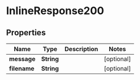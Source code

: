 # InlineResponse200

## Properties
Name | Type | Description | Notes
------------ | ------------- | ------------- | -------------
**message** | **String** |  |  [optional]
**filename** | **String** |  |  [optional]
